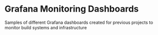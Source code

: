# Grafana Monitoring Dashboards

Samples of different Grafana dashboards created for previous projects to monitor build systems and infrastructure

## 

